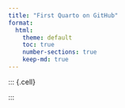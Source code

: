 ```yaml
---
title: "First Quarto on GitHub"
format:
  html:
    theme: default
    toc: true
    number-sections: true
    keep-md: true
---
```



::: {.cell}

:::
